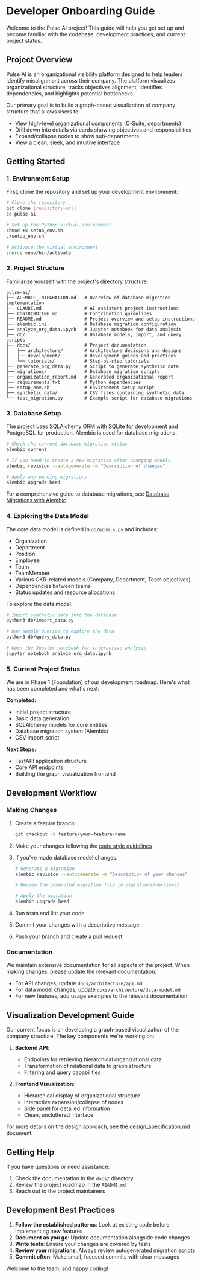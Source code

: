# Developer Onboarding Guide

Welcome to the Pulse AI project! This guide will help you get set up and become familiar with the codebase, development practices, and current project status.

## Project Overview

Pulse AI is an organizational visibility platform designed to help leaders identify misalignment across their company. The platform visualizes organizational structure, tracks objectives alignment, identifies dependencies, and highlights potential bottlenecks.

Our primary goal is to build a graph-based visualization of company structure that allows users to:
- View high-level organizational components (C-Suite, departments)
- Drill down into details via cards showing objectives and responsibilities
- Expand/collapse nodes to show sub-departments
- View a clean, sleek, and intuitive interface

## Getting Started

### 1. Environment Setup

First, clone the repository and set up your development environment:

```bash
# Clone the repository
git clone [repository-url]
cd pulse-ai

# Set up the Python virtual environment
chmod +x setup_env.sh
./setup_env.sh

# Activate the virtual environment
source venv/bin/activate
```

### 2. Project Structure

Familiarize yourself with the project's directory structure:

```
pulse-ai/
├── ALEMBIC_INTEGRATION.md   # Overview of database migration implementation
├── CLAUDE.md                # AI assistant project instructions
├── CONTRIBUTING.md          # Contribution guidelines
├── README.md                # Project overview and setup instructions
├── alembic.ini              # Database migration configuration
├── analyze_org_data.ipynb   # Jupyter notebook for data analysis
├── db/                      # Database models, import, and query scripts
├── docs/                    # Project documentation
│   ├── architecture/        # Architecture decisions and designs
│   ├── development/         # Development guides and practices
│   └── tutorials/           # Step-by-step tutorials
├── generate_org_data.py     # Script to generate synthetic data
├── migrations/              # Database migration scripts
├── organization_report.md   # Generated organizational report
├── requirements.txt         # Python dependencies
├── setup_env.sh             # Environment setup script
├── synthetic_data/          # CSV files containing synthetic data
└── test_migration.py        # Example script for database migrations
```

### 3. Database Setup

The project uses SQLAlchemy ORM with SQLite for development and PostgreSQL for production. Alembic is used for database migrations.

```bash
# Check the current database migration status
alembic current

# If you need to create a new migration after changing models
alembic revision --autogenerate -m "Description of changes"

# Apply any pending migrations
alembic upgrade head
```

For a comprehensive guide to database migrations, see [Database Migrations with Alembic](database-migrations.md).

### 4. Exploring the Data Model

The core data model is defined in `db/models.py` and includes:

- Organization
- Department
- Position
- Employee
- Team
- TeamMember
- Various OKR-related models (Company, Department, Team objectives)
- Dependencies between teams
- Status updates and resource allocations

To explore the data model:

```bash
# Import synthetic data into the database
python3 db/import_data.py

# Run sample queries to explore the data
python3 db/query_data.py

# Open the Jupyter notebook for interactive analysis
jupyter notebook analyze_org_data.ipynb
```

### 5. Current Project Status

We are in Phase 1 (Foundation) of our development roadmap. Here's what has been completed and what's next:

**Completed:**
- Initial project structure
- Basic data generation
- SQLAlchemy models for core entities
- Database migration system (Alembic)
- CSV import script

**Next Steps:**
- FastAPI application structure
- Core API endpoints
- Building the graph visualization frontend

## Development Workflow

### Making Changes

1. Create a feature branch:
   ```bash
   git checkout -b feature/your-feature-name
   ```

2. Make your changes following the [code style guidelines](../../CONTRIBUTING.md)

3. If you've made database model changes:
   ```bash
   # Generate a migration
   alembic revision --autogenerate -m "Description of your changes"
   
   # Review the generated migration file in migrations/versions/
   
   # Apply the migration
   alembic upgrade head
   ```

4. Run tests and lint your code

5. Commit your changes with a descriptive message

6. Push your branch and create a pull request

### Documentation

We maintain extensive documentation for all aspects of the project. When making changes, please update the relevant documentation:

- For API changes, update `docs/architecture/api.md`
- For data model changes, update `docs/architecture/data-model.md`
- For new features, add usage examples to the relevant documentation

## Visualization Development Guide

Our current focus is on developing a graph-based visualization of the company structure. The key components we're working on:

1. **Backend API**:
   - Endpoints for retrieving hierarchical organizational data
   - Transformation of relational data to graph structure
   - Filtering and query capabilities

2. **Frontend Visualization**:
   - Hierarchical display of organizational structure
   - Interactive expansion/collapse of nodes
   - Side panel for detailed information
   - Clean, uncluttered interface

For more details on the design approach, see the [design_specification.md](../../design_specification.md) document.

## Getting Help

If you have questions or need assistance:

1. Check the documentation in the `docs/` directory
2. Review the project roadmap in the `README.md`
3. Reach out to the project maintainers

## Development Best Practices

1. **Follow the established patterns**: Look at existing code before implementing new features
2. **Document as you go**: Update documentation alongside code changes
3. **Write tests**: Ensure your changes are covered by tests
4. **Review your migrations**: Always review autogenerated migration scripts
5. **Commit often**: Make small, focused commits with clear messages

Welcome to the team, and happy coding!